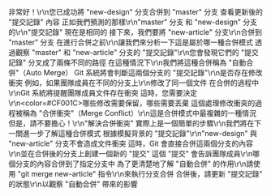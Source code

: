 非常好！\r\n您已成功將 "new-design" 分支合併到 "master" 分支
查看更新後的 "提交記錄" 內容
正如我們預測的那樣\r\n"master" 分支 和 "new-design" 分支的\r\n"提交記錄" 現在是相同的
接下來，我們要將 "new-article" 分支\r\n合併到 "master" 分支
在進行合併之前\r\n讓我們來分析一下這是屬於哪一種合併模式
透過觀察 "master" 和 "new-article" 分支的 "提交記錄"\r\n您會發現它們的 "提交記錄" 分叉成了兩條不同的路徑
在這種情況下\r\n我們將這種合併稱為 "自動合併"（Auto Merge）
Git 系統將會判斷這兩個分支的 "提交記錄"\r\n是否存在修改衝突
例如，如果團隊成員在不同的分支上\r\n修改了同一個文件
在合併的過程中\r\nGit 系統將提醒團隊成員文件存在衝突
這時，您需要決定\r\n<color=#CF001C>哪些修改需要保留，哪些需要丟棄</color>
這個處理修改衝突的過程被稱為 "合併衝突"（Merge Conflict）\r\n這是合併模式中最複雜的一種情況
但是，請不要擔心！\r\n"解決合併衝突" 實際上是一個簡單的步驟\r\n我們將在下一關進一步了解這種合併模式
根據模擬背景的 "提交記錄"\r\n"new-design" 與 "new-article" 分支不會造成文件衝突
這時，Git 會直接合併這兩個分支的內容\r\n並在合併後的分支上創建一個新的 "提交"
這個 "提交" 會告訴團隊成員\r\n哪個分支的內容合併到了指定分支中
為了更清楚地了解 "自動合併" 的作用\r\n請使用 "git merge new-article" 指令\r\n來執行分支合併
合併後，請更新 "提交記錄" 的狀態\r\n以觀察 "自動合併" 帶來的影響